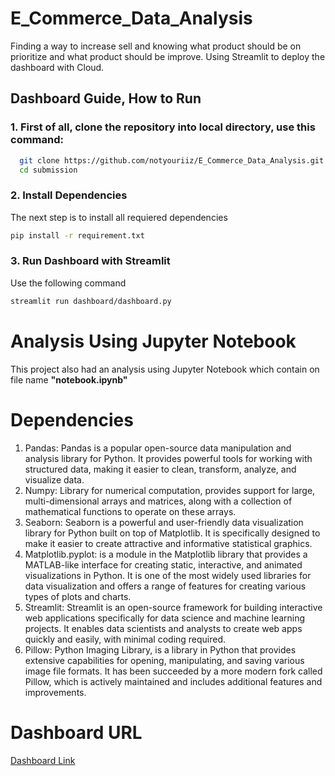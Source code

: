 # E_Commerce_Data_Analysis
Finding a way to increase sell and knowing what product should be on prioritize and what product should be improve. Using Streamlit to deploy the dashboard with Cloud.

## Dashboard Guide, How to Run
### 1. First of all, clone the repository into local directory, use this command:

```bash
  git clone https://github.com/notyouriiz/E_Commerce_Data_Analysis.git
  cd submission
  ```

### 2. Install Dependencies
  The next step is to install all requiered dependencies
  ```bash
  pip install -r requirement.txt
  ```
### 3. Run Dashboard with Streamlit
  Use the following command
  ```bash
  streamlit run dashboard/dashboard.py
  ```
# Analysis Using Jupyter Notebook
This project also had an analysis using Jupyter Notebook which contain on file name <b>"notebook.ipynb"</b>
# Dependencies
<ol>
  <li>Pandas: Pandas is a popular open-source data manipulation and analysis library for Python. It provides powerful tools for working with structured data, making it easier to clean, transform, analyze, and visualize data. </li>
  <li>Numpy: Library for numerical computation, provides support for large, multi-dimensional arrays and matrices, along with a collection of mathematical functions to operate on these arrays. </li>
  <li>Seaborn: Seaborn is a powerful and user-friendly data visualization library for Python built on top of Matplotlib. It is specifically designed to make it easier to create attractive and informative statistical graphics. </li>
  <li>Matplotlib.pyplot:  is a module in the Matplotlib library that provides a MATLAB-like interface for creating static, interactive, and animated visualizations in Python. It is one of the most widely used libraries for data visualization and offers a range of features for creating various types of plots and charts.</li>
  <li>Streamlit: Streamlit is an open-source framework for building interactive web applications specifically for data science and machine learning projects. It enables data scientists and analysts to create web apps quickly and easily, with minimal coding required.</li>
  <li>Pillow: Python Imaging Library, is a library in Python that provides extensive capabilities for opening, manipulating, and saving various image file formats. It has been succeeded by a more modern fork called Pillow, which is actively maintained and includes additional features and improvements.</li>
  </ol>

# Dashboard URL
[Dashboard Link](https://e-commerce-dashboard-dataset.streamlit.app/)
